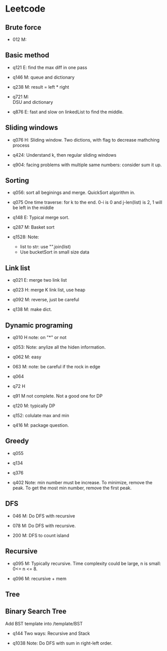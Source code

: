 # Leetcode

## Brute force
+ 012 M:

## Basic method
+ q121 E:
    find the max diff in one pass
+ q146 M:
    queue and dictionary

+ q238 M:
    result = left * right

+ q721 M:    
    DSU and dictionary

+ q876 E:
    fast and slow on linkedList to find the middle.


## Sliding windows
+ q076 H:
    Sliding window. Two dictions, with flag to decrease mathching process
    
+ q424:
    Understand k, then regular sliding windows
    
+ q904:
    facing problems with multiple same numbers: consider sum it up.

## Sorting
+ q056:
    sort all beginings and merge. QuickSort algorithm in.

+ q075
    One time traverse: for k to the end. 0-i is 0 and j-len(list) is 2, 1 will be left in the middle

+ q148 E:
    Typical merge sort.
    
+ q287 M:
    Basket sort
    
+ q1528:
    Note:
    + list to str: use "".join(list)
    + Use bucketSort in small size data
    
## Link list
+ q021 E: 
    merge two link list
    
+ q023 H:
    merge K link list, use heap
   
+ q092 M:
    reverse, just be careful
    
+ q138 M:
    make dict.

## Dynamic programing
+ q010 H
    note: on "*" or not

+ q053:
    Note: anylize all the hiden information.
    
+ q062 M: easy

+ 063 M:
    note: be careful if the rock in edge

+ q064

+ q72 H

+ q91 M
    not complete. Not a good one for DP

+ q120 M: typically DP

+ q152:
    colulate max and min
    
+ q416 M:
    package question.
    

## Greedy
+ q055

+ q134

+ q376

+ q402
    Note: min number must be increase. To minimize, remove the peak. To get the most min number, remove the first peak.

## DFS
+ 046 M:
Do DFS with recursive

+ 078 M: 
Do DFS with recursive.

+ 200 M:
DFS to count island

## Recursive
+ q095 M: Typically recursive. 
    Time complexity could be large, n is small: 0<= n <= 8.
    
+ q096 M: recursive + mem


## Tree


## Binary Search Tree
Add BST template into /template/BST

+ q144
    Two ways: Recursive and Stack

+ q1038
    Note: Do DFS with sum in right-left order. 
